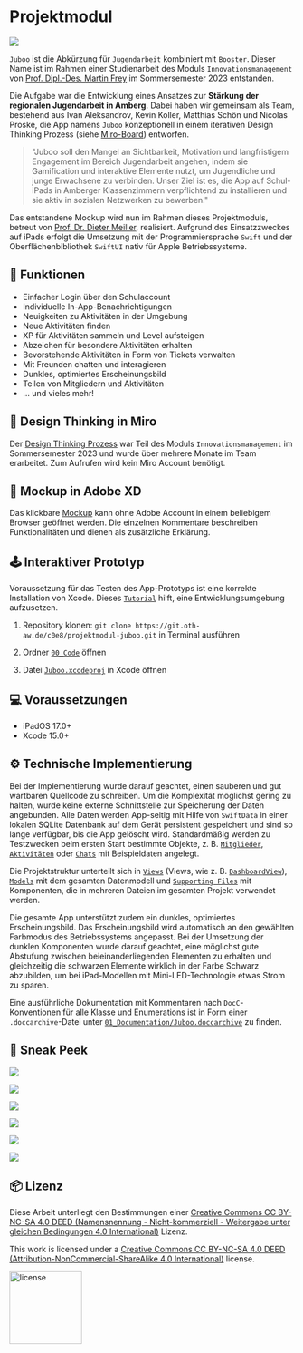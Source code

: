# Projektmodul

![](03_Preview/Dashboard_M.png)

`Juboo` ist die Abkürzung für `Jugendarbeit` kombiniert mit `Booster`. Dieser Name ist im Rahmen einer Studienarbeit des Moduls `Innovationsmanagement` von [Prof. Dipl.-Des. Martin Frey](https://www.oth-aw.de/hochschule/ueber-uns/personen/frey-martin/) im Sommersemester 2023 entstanden.

Die Aufgabe war die Entwicklung eines Ansatzes zur **Stärkung der regionalen Jugendarbeit in Amberg**. Dabei haben wir gemeinsam als Team, bestehend aus Ivan Aleksandrov, Kevin Koller, Matthias Schön und Nicolas Proske, die App namens `Juboo` konzeptionell in einem iterativen Design Thinking Prozess (siehe [Miro-Board](https://miro.com/app/board/uXjVM1XFEE4=/)) entworfen.

> "Juboo soll den Mangel an Sichtbarkeit, Motivation und langfristigem Engagement im Bereich Jugendarbeit angehen, indem sie Gamification und interaktive Elemente nutzt, um Jugendliche und junge Erwachsene zu verbinden. Unser Ziel ist es, die App auf Schul-iPads in Amberger Klassenzimmern verpflichtend zu installieren und sie aktiv in sozialen Netzwerken zu bewerben."

Das entstandene Mockup wird nun im Rahmen dieses Projektmoduls, betreut von [Prof. Dr. Dieter Meiller](https://www.oth-aw.de/meiller/prof-dr-dieter-meiller/), realisiert. Aufgrund des Einsatzzweckes auf iPads erfolgt die Umsetzung mit der Programmiersprache `Swift` und der Oberflächenbibliothek `SwiftUI` nativ für Apple Betriebssysteme.

## 🚀 Funktionen
- Einfacher Login über den Schulaccount
- Individuelle In-App-Benachrichtigungen
- Neuigkeiten zu Aktivitäten in der Umgebung
- Neue Aktivitäten finden
- XP für Aktivitäten sammeln und Level aufsteigen
- Abzeichen für besondere Aktivitäten erhalten
- Bevorstehende Aktivitäten in Form von Tickets verwalten
- Mit Freunden chatten und interagieren
- Dunkles, optimiertes Erscheinungsbild
- Teilen von Mitgliedern und Aktivitäten
- ... und vieles mehr!

## 🎨 Design Thinking in Miro

Der [Design Thinking Prozess](https://miro.com/app/board/uXjVM1XFEE4=/?share_link_id=941817612352) war Teil des Moduls `Innovationsmanagement` im Sommersemester 2023 und wurde über mehrere Monate im Team erarbeitet. Zum Aufrufen wird kein Miro Account benötigt.

## 📱 Mockup in Adobe XD

Das klickbare [Mockup](https://xd.adobe.com/view/4d8ec4ff-657c-49f3-a856-52ce24170ff3-18dd/) kann ohne Adobe Account in einem beliebigem Browser geöffnet werden. Die einzelnen Kommentare beschreiben Funktionalitäten und dienen als zusätzliche Erklärung.

## 🕹 Interaktiver Prototyp

Vo­r­aus­set­zung für das Testen des App-Prototyps ist eine korrekte Installation von Xcode. Dieses [`Tutorial`](https://developer.apple.com/de/support/xcode/) hilft, eine Entwicklungsumgebung aufzusetzen.

1. Repository klonen:
`git clone https://git.oth-aw.de/c0e8/projektmodul-juboo.git` in Terminal ausführen

2. Ordner [`00_Code`](00_Code) öffnen

3. Datei [`Juboo.xcodeproj`](00_Code/Juboo.xcodeproj) in Xcode öffnen

## 💻 Voraussetzungen

- iPadOS 17.0+
- Xcode 15.0+

## ⚙️ Technische Implementierung

Bei der Implementierung wurde darauf geachtet, einen sauberen und gut wartbaren Quellcode zu schreiben. Um die Komplexität möglichst gering zu halten, wurde keine externe Schnittstelle zur Speicherung der Daten angebunden. Alle Daten werden App-seitig mit Hilfe von `SwiftData` in einer lokalen SQLite Datenbank auf dem Gerät persistent gespeichert und sind so lange verfügbar, bis die App gelöscht wird. Standardmäßig werden zu Testzwecken beim ersten Start bestimmte Objekte, z. B. [`Mitglieder`](00_Code/Juboo/Models/Member/Member.swift), [`Aktivitäten`](00_Code/Juboo/Models/Activity/Activity.swift) oder [`Chats`](00_Code/Juboo/Models/Chat/Chat.swift) mit Beispieldaten angelegt.

Die Projektstruktur unterteilt sich in [`Views`](00_Code/Juboo/Views/) (Views, wie z. B. [`DashboardView`](00_Code/Juboo/Views/Dashboard/DashboardView.swift)), [`Models`](00_Code/Juboo/Models/) mit dem gesamten Datenmodell und [`Supporting Files`](00_Code/Juboo/Supporting%20Files/) mit Komponenten, die in mehreren Dateien im gesamten Projekt verwendet werden.

Die gesamte App unterstützt zudem ein dunkles, optimiertes Erscheinungsbild. Das Erscheinungsbild wird automatisch an den gewählten Farbmodus des Betriebssystems angepasst. Bei der Umsetzung der dunklen Komponenten wurde darauf geachtet, eine möglichst gute Abstufung zwischen beieinanderliegenden Elementen zu erhalten und gleichzeitig die schwarzen Elemente wirklich in der Farbe Schwarz abzubilden, um bei iPad-Modellen mit Mini-LED-Technologie etwas Strom zu sparen.

Eine ausführliche Dokumentation mit Kommentaren nach `DocC`-Konventionen für alle Klasse und Enumerations ist in Form einer `.doccarchive`-Datei unter [`01_Documentation/Juboo.doccarchive`](01_Documentation/Juboo.doccarchive.zip) zu finden.

## 👾 Sneak Peek

![](03_Preview/Dashboard_M.png)

![](03_Preview/Discovery_M.png)

![](03_Preview/Chats_M.png)

![](03_Preview/Profile_M.png)

![](03_Preview/Activity_M.png)

![](03_Preview/Profile_Other_M.png)

## 📦 Lizenz

Diese Arbeit unterliegt den Bestimmungen einer
[Creative Commons CC BY-NC-SA 4.0 DEED (Namensnennung - Nicht-kommerziell - Weitergabe unter gleichen Bedingungen 4.0 International)](https://creativecommons.org/licenses/by-nc-sa/4.0/deed.de) Lizenz.

This work is licensed under a
[Creative Commons CC BY-NC-SA 4.0 DEED (Attribution-NonCommercial-ShareAlike 4.0 International)](https://creativecommons.org/licenses/by-nc-sa/4.0) license.

<img src="https://mirrors.creativecommons.org/presskit/buttons/88x31/png/by-nc-sa.eu.png" alt="license" width="128"/>